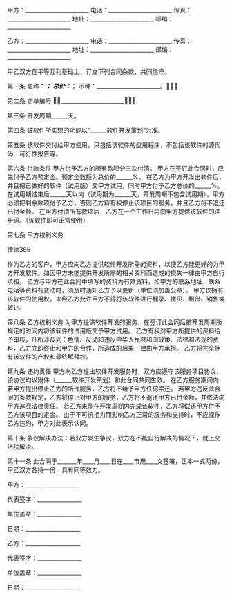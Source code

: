 
 


甲方：_______________________
电话：_______________________
传真：_______________________
地址：_______________________
邮编：_______________________


乙方：_______________________
电话：_______________________
传真：_______________________
地址：_______________________
邮编：_______________________


甲乙双方在平等互利基础上，订立下列合同条款，共同信守。


第一条 名称：_______________________；
总价：_______________________；
币种：_______________________。


第二条 定单编号
_______________________


第三条 开发周期______天。


第四条 该软件所实现的功能以“______软件开发策划”为准。


第五条 该软件交付给甲方使用，只包括该软件的应用程序，不包括该软件的源代码、可行性报告等。


第六条 付款条件
甲方付予乙方的所有款项分三次付清。 甲方在签订此合同时，应先付予乙方预定金。预定金数额为总价的______%。 在乙方为甲方开发出软件后，并且把已做好的软件（试用版）交甲方试用，同时甲方付予乙方总价的______%。 在试用期结束后______天以内（试用期为______天，开发周期不包含试用期），甲方必须把剩余款项付予乙方，否则乙方将有权停止该项目的服务，并且乙方将不退还已付金额。 在甲方付清所有款项后，乙方在一个工作日内向甲方提供该软件的注册码。（该软件即可正常使用）


第七条 甲方权利义务




 
律师365






作为乙方的客户，甲方应向乙方提供软件开发所需的资料，以便乙方能更好的为甲方开发软件。如因甲方未能提供开发所需的相关资料而造成的损失一律由甲方自行承担。 乙方与甲方在此合同中填写的资料为有效资料，如甲方的联系地址、联系电话等资料有变动时，须及时通知乙方予以更新（单位须加盖公章）。 甲方仅拥有该软件的使用权，未经乙方允许甲方不得将该软件进行翻录、拷贝、租借、销售或转让。




第八条 乙方权利义务
为甲方提供软件开发的服务，在签订此合同后按开发周期所规定的时间内将该软件的试用版交予甲方试用。 乙方有权对甲方所提供的资料给予审核，凡所涉及到：色情、反动和违反中华人民共和国政策、法律和法规的资料，乙方立即终止和甲方的合作，所造成的后果一律由甲方承担。 乙方将完全拥有该软件的产权和最终解释权。


第九条 违约责任
甲方向乙方提出软件开发服务时，双方应遵守该服务项目协议，该协议均以附件（______软件开发策划）和此合同共同生效。 在乙方服务期间内若甲方提出停止乙方的所作服务，乙方将不给予甲方任何偿还。 若甲方违反此合同的条款规定，乙方将停止对甲方的服务，乙方将不退还甲方已付金额，并依法向甲方追究法律责任。 若乙方未能在开发周期内完成该软件，乙方将偿还甲方付予乙方该项目的定金。 由于不可抗拒力而影响乙方正常的服务和支持时，不应视作乙方违约，甲方对此表示认同。


第十条 争议解决办法：若双方发生争议，双方在不能自行解决的情况下，就上交法院解决。


第十一条 此合同于_______年____月____日在____市用____文签署，正本一式两份，甲乙双方各持一份，具有同等效力。


 



 甲方：____________________
 
代表签字：________________
 
单位盖章：________________
 
日期：____________________
 


 

  乙方：____________________
  
代表签字：________________
  
单位盖章：________________
  
日期：____________________
  

 
  

 
  
 
   
 
   
 
    


    
 

    


    


    
 
 
   
 
  
 
 


